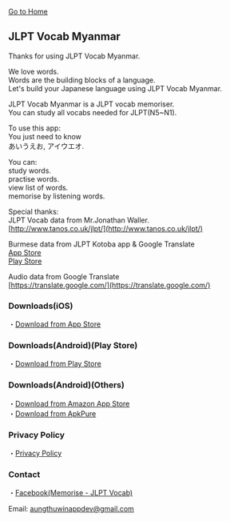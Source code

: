 [Go to Home](https://atwappdev.github.io) 

## JLPT Vocab Myanmar
Thanks for using JLPT Vocab Myanmar.

We love words.  
Words are the building blocks of a language.  
Let's build your Japanese language using JLPT Vocab Myanmar.

JLPT Vocab Myanmar is a JLPT vocab memoriser.  
You can study all vocabs needed for JLPT(N5~N1).

To use this app:  
You just need to know  
あいうえお, アイウエオ.

You can:  
study words.  
practise words.  
view list of words.  
memorise by listening words.

Special thanks:  
JLPT Vocab data from Mr.Jonathan Waller.  
[http://www.tanos.co.uk/jlpt/](http://www.tanos.co.uk/jlpt/)

Burmese data from JLPT Kotoba app & Google Translate  
[App Store](https://apps.apple.com/app/id1481714466)  
[Play Store](https://play.google.com/store/apps/details?id=edu.thuthuthura.jlpt_kotoba)

Audio data from Google Translate  
[https://translate.google.com/](https://translate.google.com/)

### Downloads(iOS)
・[Download from App Store](https://apps.apple.com/app/id1629309139)

### Downloads(Android)(Play Store)
・[Download from Play Store](https://play.google.com/store/apps/details?id=com.atwappdev.jlptvocabmm)

### Downloads(Android)(Others)
・[Download from Amazon App Store](https://www.amazon.com/gp/product/B0B54PFN7V)  
・[Download from ApkPure](https://apkpure.com/jlpt-vocab-mm/com.atwappdev.jlptvocabmm)

### Privacy Policy
・[Privacy Policy](https://atwappdev.github.io/jlpt_vocab_mm_privacy_policy)

### Contact
・[Facebook(Memorise - JLPT Vocab)](https://www.facebook.com/memoriseJlptVocab)

Email: aungthuwinappdev@gmail.com 
